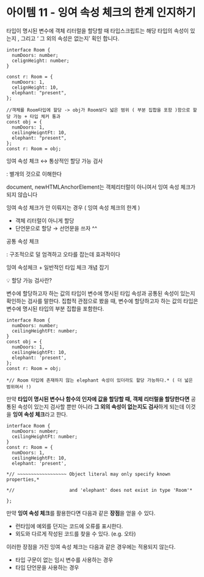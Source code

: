 # 아이템 11 - 잉여 속성 체크의 한계 인지하기

타입이 명시된 변수에 객체 리터럴을 할당할 때 타입스크립트는 해당 타입의 속성이 있는지 , 그리고 ‘ 그 외의 속성은 없는지’ 획인 합니다.

```tsx
interface Room {
  numDoors: number;
  celignHeight: number;
}

const r: Room = {
  numDoors: 1,
  celignHeight: 10,
  elephant: "present",
};

//객체를 Room타입에 할당 -> obj가 Room보다 넓은 범위 ( 부분 집합을 포함 )함으로 할당 가능 + 타입 체커 통과
const obj = {
  numDoors: 1,
  ceilingHeigntFt: 10,
  elephant: "present",
};
const r: Room = obj;
```

잉여 속성 체크 ↔ 통상적인 할당 가능 검사

: 별개의 것으로 이해한다

document, newHTMLAnchorElement는 객체리터럴이 아니여서 잉여 속성 체크가 되지 않습니다

잉여 속성 체크가 안 이뤄지는 경우 ( 잉여 속성 체크의 한계 )

- 객체 리터럴이 아니게 할당
- 단언문으로 할당 → 선언문을 쓰자 ^^

공통 속성 체크

: 구조적으로 덜 엄격하고 오타를 잡는데 효과적이다

잉여 속성체크 + 일반적인 타입 체크 개념 잡기

💡 할당 가능 검사란?

변수에 할당하고자 하는 값의 타입이 변수에 명시된 타입 속성과 공통된 속성이 있는지 확인하는 검사를 말한다. 집합적 관점으로 봤을 때, 변수에 할당하고자 하는 값의 타입은 변수에 명시된 타입의 부분 집합을 포함한다.

```tsx
interface Room {
  numDoors: number;
  ceilingHeightFt: number;
}
const obj = {
  numDoors: 1,
  ceilingHeightFt: 10,
  elephant: 'present',
};
const r: Room = obj;

*// Room 타입에 존재하지 않는 elephant 속성이 있더라도 할당 가능하다.* ( 더 넓은 범위여서 !)
```

만약 **타입이 명시된 변수나 함수의 인자에 값을 할당할 때, 객체 리터럴을 할당한다면** 공통된 속성이 있는지 검사할 뿐만 아니라 **그 외의 속성이 없는지도 검사**하게 되는데 이것을 **잉여 속성 체크**라고 한다.

```tsx
interface Room {
  numDoors: number;
  ceilingHeightFt: number;
}
const r: Room = {
  numDoors: 1,
  ceilingHeightFt: 10,
  elephant: 'present',

*// ~~~~~~~~~~~~~~~~~~ Object literal may only specify known properties,*

*//                    and 'elephant' does not exist in type 'Room'*

};
```

만약 **잉여 속성 체크**를 활용한다면 다음과 같은 **장점**을 얻을 수 있다.

- 런타임에 예외를 던지는 코드에 오류를 표시한다.
- 외도와 다르게 작성된 코드를 찾을 수 있다. (e.g. 오타)

이러한 장점을 가진 잉여 속성 체크는 다음과 같은 경우에는 적용되지 않는다.

- 타입 구문이 없는 임시 변수를 사용하는 경우
- 타입 단언문을 사용하는 경우

